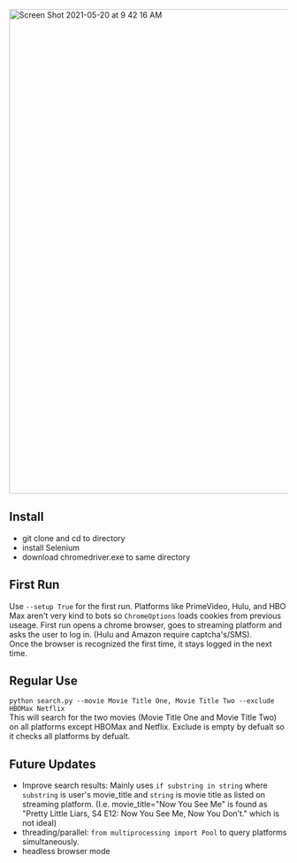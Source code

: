 
<img width="877" alt="Screen Shot 2021-05-20 at 9 42 16 AM" src="https://user-images.githubusercontent.com/22969988/119017776-330dd980-b950-11eb-9dc6-2c34d1304dc5.png">


## Install
- git clone and cd to directory 
- install Selenium 
- download chromedriver.exe to same directory
 
## First Run
Use `--setup True` for the first run. 
Platforms like PrimeVideo, Hulu, and HBO Max aren't very kind to bots so `ChromeOptions` loads cookies from previous useage. First run opens a chrome browser, goes to streaming platform and asks the user to log in. (Hulu and Amazon require captcha's/SMS). <br>
Once the browser is recognized the first time, it stays logged in the next time.

## Regular Use 
`python search.py --movie Movie Title One, Movie Title Two --exclude HBOMax Netflix` <br>
This will search for the two movies (Movie Title One and Movie Title Two) on all platforms except HBOMax and Netflix.
Exclude is empty by defualt so it checks all platforms by defualt.

## Future Updates
- Improve search results: Mainly uses `if substring in string` where `substring` is user's movie_title and `string` is movie title as listed on streaming platform. (I.e. movie_title="Now You See Me" is found as "Pretty Little Liars, S4 E12: Now You See Me, Now You Don’t." which is not ideal)
- threading/parallel: `from multiprocessing import Pool` to query platforms simultaneously.
- headless browser mode
